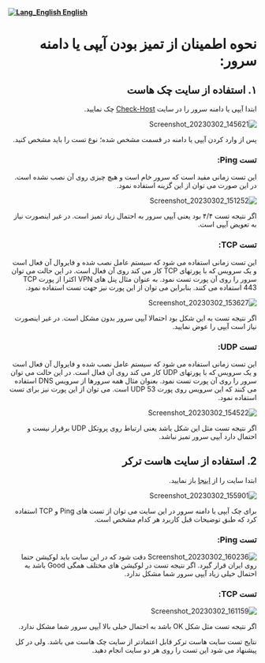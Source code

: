 
[**![Lang_English](https://user-images.githubusercontent.com/125398461/229074810-599bd7f9-0bc1-44a9-b76e-90bf7e182314.png) English**](https://github.com/hiddify/hiddify-config/wiki/How-to-make-sure-the-server's-IP-or-domain-is-clean)

<div dir="rtl">

# نحوه اطمینان از تمیز بودن آیپی یا دامنه سرور:

## ۱. استفاده از سایت چک هاست
ابتدا آیپی یا دامنه سرور را در سایت [Check-Host](https://check-host.net/) چک نمایید.

![Screenshot_20230302_145621](https://user-images.githubusercontent.com/125398461/222417159-c62e65e4-b67c-48ca-9f4b-8f1870276308.png)

پس از وارد کردن آیپی یا دامنه در قسمت مشخص شده؛ نوع تست را باید مشخص کنید.

### تست Ping:
این تست زمانی مفید است که سرور خام است و هیچ چیزی روی آن نصب نشده است. در این صورت می توان از این گزینه استفاده نمود.

![Screenshot_20230302_151252](https://user-images.githubusercontent.com/125398461/222420082-2a380c2f-803e-4426-a529-8c09b997c76a.png)

اگر نتیجه تست ۴/۴ بود یعنی آیپی سرور به احتمال زیاد تمیز است. در غیر اینصورت نیاز به تعویض آیپی است.

### تست TCP:
 این تست زمانی استفاده می شود که سیستم عامل نصب شده و فایروال آن فعال است و یک سرویس که با پورتهای TCP کار می کند روی آن فعال است. در این حالت می توان سرور را روی آن پورت تست نمود. به عنوان مثال پنل های VPN اکثرا از پورت TCP 443 استفاده می کنند. بنابراین می توان از این پورت نیز جهت تست استفاده نمود.

![Screenshot_20230302_153627](https://user-images.githubusercontent.com/125398461/222426843-82605bb3-d51e-407a-8d92-90bddef896ba.png)


اگر نتیجه تست به این شکل بود احتمالا آیپی سرور بدون مشکل است. در غیر اینصورت نیاز است آیپی را عوض نمایید.
### تست UDP:
 این تست زمانی استفاده می شود که سیستم عامل نصب شده و فایروال آن فعال است و یک سرویس که با پورتهای UDP کار می کند روی آن فعال است. در این حالت می توان سرور را روی آن پورت تست نمود. بعنوان مثال همه سرورها از سرویس DNS استفاده می کنند که این سرویس روی پورت UDP 53 است. می توان از این پورت نیز برای تست استفاده نمود.

![Screenshot_20230302_154522](https://user-images.githubusercontent.com/125398461/222426567-20464d00-cb53-4d8d-87f3-6ab28a45bce3.png)

اگر نتیجه تست مثل این شکل باشد یعنی ارتباط روی پروتکل UDP برقرار نیست و احتمال دارد آیپی سرور تمیز نباشد.


## 2. استفاده از سایت هاست ترکر
ابتدا سایت را از [اینجا](https://www.host-tracker.com/en/ic) باز نمایید.

![Screenshot_20230302_155901](https://user-images.githubusercontent.com/125398461/222429170-dbe08724-771e-4910-bbd4-19e3b5bc78f8.png)

برای چک آیپی یا دامنه سرور در این سایت می توان از تست های Ping و TCP استفاده کرد که طبق توضیحات قبل کاربرد هر کدام مشخص است.

### تست Ping:
![Screenshot_20230302_160236](https://user-images.githubusercontent.com/125398461/222430534-01d5f14e-bf3e-421e-93f5-832ac68307ab.png)
دقت شود که در این سایت باید لوکیشن حتما روی ایران قرار گیرد.
اگر نتیجه تست در لوکیشن های مختلف همگی Good باشد به احتمال خیلی زیاد آیپی سرور شما مشکل ندارد.

### تست TCP:

![Screenshot_20230302_161159](https://user-images.githubusercontent.com/125398461/222432212-4a496ba1-aa71-4841-949c-449636b94d84.png)

اگر نتیجه تست مثل شکل OK باشد به احتمال خیلی بالا آیپی سرور شما مشکل ندارد.


نتایج تست سایت هاست ترکر قابل اعتمادتر از سایت چک هاست می باشد. ولی در کل پیشنهاد می شود این تست را روی هر دو سایت انجام دهید.

